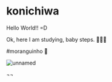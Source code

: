# konichiwa
Hello World!! =D

Ok, here I am studying, baby steps. 👩🏻‍💻

#moranguinho 🍓

![unnamed](https://user-images.githubusercontent.com/81045154/121784564-fc139800-cb8a-11eb-9347-f1ee117eed37.png)

¬¬
